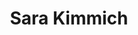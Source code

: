 ---
title: "Sara Kimmich"
presenter_id: sara_kimmich
permalink: /member_full_presentations/sara_kimmich
layout: member_all_presentations
---